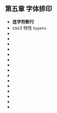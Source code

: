 <!--
 * @Author: your name
 * @Date: 2021-07-11 09:54:45
 * @LastEditTime: 2021-07-11 09:57:35
 * @LastEditors: Please set LastEditors
 * @Description: In User Settings Edit
 * @FilePath: \notes\study notes\css-study\css-style5.md
-->

## 第五章 字体排印

-   **连字符断行**
-   css3 特性 `hypens`
-
-
-
-
-
-
-
-
-
-
-
-
-
-
-
